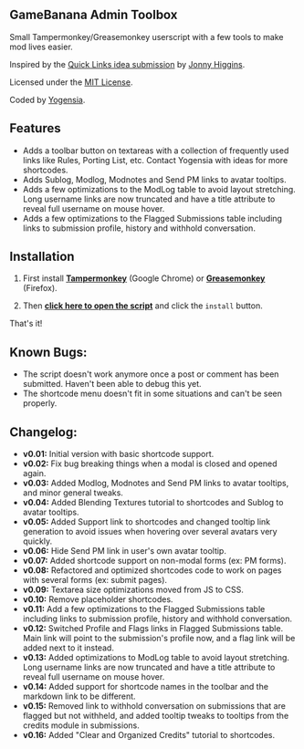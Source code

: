 ## GameBanana Admin Toolbox

Small Tampermonkey/Greasemonkey userscript with a few tools to make mod lives easier.

Inspired by the [Quick Links idea submission](http://gamebanana.com/ideas/2791) by [Jonny Higgins](http://gamebanana.com/members/208425).

Licensed under the [MIT License](https://raw.githubusercontent.com/yogensia/gb-toolbox/master/LICENSE).

Coded by [Yogensia](http://gamebanana.com/members/1328950).


## Features

* Adds a toolbar button on textareas with a collection of frequently used links like Rules, Porting List, etc. Contact Yogensia with ideas for more shortcodes.
* Adds Sublog, Modlog, Modnotes and Send PM links to avatar tooltips.
* Adds a few optimizations to the ModLog table to avoid layout stretching. Long username links are now truncated and have a title attribute to reveal full username on mouse hover.
* Adds a few optimizations to the Flagged Submissions table including links to submission profile, history and withhold conversation.


## Installation

1. First install **[Tampermonkey](https://chrome.google.com/webstore/detail/tampermonkey/dhdgffkkebhmkfjojejmpbldmpobfkfo)** (Google Chrome) or **[Greasemonkey](https://addons.mozilla.org/en-us/firefox/addon/greasemonkey/)** (Firefox).

2. Then **[click here to open the script](https://github.com/yogensia/gb-toolbox/raw/master/gb-userscripts.user.js)** and click the `install` button.

That's it!


## Known Bugs:

* The script doesn't work anymore once a post or comment has been submitted. Haven't been able to debug this yet.
* The shortcode menu doesn't fit in some situations and can't be seen properly.


## Changelog:

* **v0.01:** Initial version with basic shortcode support.
* **v0.02:** Fix bug breaking things when a modal is closed and opened again.
* **v0.03:** Added Modlog, Modnotes and Send PM links to avatar tooltips, and minor general tweaks.
* **v0.04:** Added Blending Textures tutorial to shortcodes and Sublog to avatar tooltips.
* **v0.05:** Added Support link to shortcodes and changed tooltip link generation to avoid issues when hovering over several avatars very quickly.
* **v0.06:** Hide Send PM link in user's own avatar tooltip.
* **v0.07:** Added shortcode support on non-modal forms (ex: PM forms).
* **v0.08:** Refactored and optimized shortcodes code to work on pages with several forms (ex: submit pages).
* **v0.09:** Textarea size optimizations moved from JS to CSS.
* **v0.10:** Remove placeholder shortcodes.
* **v0.11:** Add a few optimizations to the Flagged Submissions table including links to submission profile, history and withhold conversation.
* **v0.12:** Switched Profile and Flags links in Flagged Submissions table. Main link will point to the submission's profile now, and a flag link will be added next to it instead.
* **v0.13:** Added optimizations to ModLog table to avoid layout stretching. Long username links are now truncated and have a title attribute to reveal full username on mouse hover.
* **v0.14:** Added support for shortcode names in the toolbar and the markdown link to be different.
* **v0.15:** Removed link to withhold conversation on submissions that are flagged but not withheld, and added tooltip tweaks to tooltips from the credits module in submissions.
* **v0.16:** Added "Clear and Organized Credits" tutorial to shortcodes.